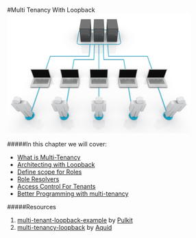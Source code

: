 #Multi Tenancy With Loopback
![](/assets/multitenancy.jpg)

#####In this chapter we will cover:
* [What is Multi-Tenancy](multi-tenancy-with-loopback/what-is-multi-tenancy.md)
* [Architecting with Loopback](multi-tenancy-with-loopback/architecting-with-loopback.md)
* [Define scope for Roles](multi-tenancy-with-loopback/define-scope-for-roles.md)
* [Role Resolvers](multi-tenancy-with-loopback/role-resolvers.md)
* [Access Control For Tenants](multi-tenancy-with-loopback/access-controll-for-tenants.md)
* [Better Programming with multi-tenancy](multi-tenancy-with-loopback/better-programming-with-multi-tenancy.md)


#####Resources
1. [multi-tenant-loopback-example](https://github.com/ShoppinPal/multi-tenant-loopback-example#multi-tenant-loopback-example) by [Pulkit](https://github.com/pulkitsinghal)
2. [multi-tenancy-loopback](https://github.com/aquid/multi-tenancy-loopback) by [Aquid](https://github.com/aquid)

